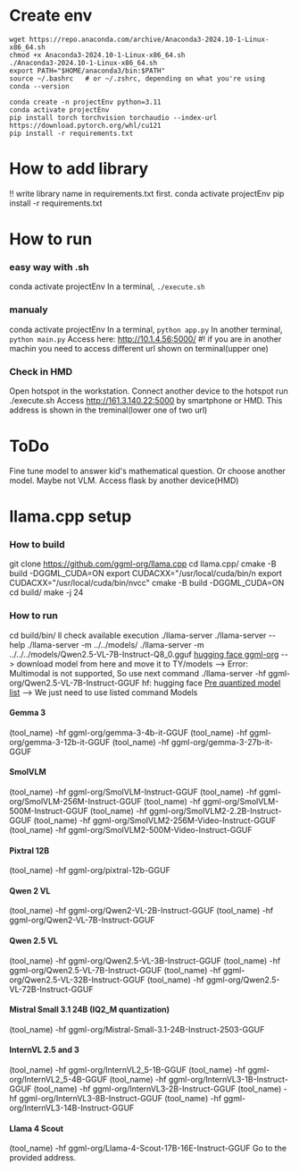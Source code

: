 # Create env
```
wget https://repo.anaconda.com/archive/Anaconda3-2024.10-1-Linux-x86_64.sh
chmod +x Anaconda3-2024.10-1-Linux-x86_64.sh 
./Anaconda3-2024.10-1-Linux-x86_64.sh 
export PATH="$HOME/anaconda3/bin:$PATH"
source ~/.bashrc   # or ~/.zshrc, depending on what you're using
conda --version

conda create -n projectEnv python=3.11
conda activate projectEnv
pip install torch torchvision torchaudio --index-url https://download.pytorch.org/whl/cu121
pip install -r requirements.txt
```

# How to add library
!! write library name in requirements.txt first.
conda activate projectEnv
pip install -r requirements.txt


# How to run
### easy way with .sh
conda activate projectEnv
In a terminal, `./execute.sh`

### manualy
conda activate projectEnv
In a terminal, `python app.py`
In another terminal, `python main.py`
Access here: http://10.1.4.56:5000/ #! if you are in another machin you need to access different url shown on terminal(upper one)

### Check in HMD
Open hotspot in the workstation.
Connect another device to the hotspot
run ./execute.sh
Access http://161.3.140.22:5000 by smartphone or HMD. This address is shown in the treminal(lower one of two url)

# ToDo
Fine tune model to answer kid's mathematical question. Or choose another model. Maybe not VLM. 
Access flask by another device(HMD)


# llama.cpp setup
### How to build
git clone https://github.com/ggml-org/llama.cpp
cd llama.cpp/
cmake -B build -DGGML_CUDA=ON
export CUDACXX="/usr/local/cuda/bin/n
export CUDACXX="/usr/local/cuda/bin/nvcc"
cmake -B build -DGGML_CUDA=ON
cd build/
make -j 24

### How to run
cd build/bin/
ll
check available execution
./llama-server
./llama-server --help
./llama-server -m ../../models/
./llama-server -m ../../../models/Qwen2.5-VL-7B-Instruct-Q8_0.gguf
[hugging face ggml-org](https://huggingface.co/ggml-org) --> download model from here and move it to TY/models
--> Error: Multimodal is not supported, So use next command
./llama-server -hf ggml-org/Qwen2.5-VL-7B-Instruct-GGUF
hf: hugging face
[Pre quantized model list](https://github.com/ggml-org/llama.cpp/blob/master/docs/multimodal.md) --> We just need to use listed command
Models

#### Gemma 3
(tool_name) -hf ggml-org/gemma-3-4b-it-GGUF
(tool_name) -hf ggml-org/gemma-3-12b-it-GGUF
(tool_name) -hf ggml-org/gemma-3-27b-it-GGUF

#### SmolVLM
(tool_name) -hf ggml-org/SmolVLM-Instruct-GGUF
(tool_name) -hf ggml-org/SmolVLM-256M-Instruct-GGUF
(tool_name) -hf ggml-org/SmolVLM-500M-Instruct-GGUF
(tool_name) -hf ggml-org/SmolVLM2-2.2B-Instruct-GGUF
(tool_name) -hf ggml-org/SmolVLM2-256M-Video-Instruct-GGUF
(tool_name) -hf ggml-org/SmolVLM2-500M-Video-Instruct-GGUF

#### Pixtral 12B
(tool_name) -hf ggml-org/pixtral-12b-GGUF

#### Qwen 2 VL
(tool_name) -hf ggml-org/Qwen2-VL-2B-Instruct-GGUF
(tool_name) -hf ggml-org/Qwen2-VL-7B-Instruct-GGUF

#### Qwen 2.5 VL
(tool_name) -hf ggml-org/Qwen2.5-VL-3B-Instruct-GGUF
(tool_name) -hf ggml-org/Qwen2.5-VL-7B-Instruct-GGUF
(tool_name) -hf ggml-org/Qwen2.5-VL-32B-Instruct-GGUF
(tool_name) -hf ggml-org/Qwen2.5-VL-72B-Instruct-GGUF

#### Mistral Small 3.1 24B (IQ2_M quantization)
(tool_name) -hf ggml-org/Mistral-Small-3.1-24B-Instruct-2503-GGUF

#### InternVL 2.5 and 3
(tool_name) -hf ggml-org/InternVL2_5-1B-GGUF
(tool_name) -hf ggml-org/InternVL2_5-4B-GGUF
(tool_name) -hf ggml-org/InternVL3-1B-Instruct-GGUF
(tool_name) -hf ggml-org/InternVL3-2B-Instruct-GGUF
(tool_name) -hf ggml-org/InternVL3-8B-Instruct-GGUF
(tool_name) -hf ggml-org/InternVL3-14B-Instruct-GGUF

#### Llama 4 Scout
(tool_name) -hf ggml-org/Llama-4-Scout-17B-16E-Instruct-GGUF
Go to the provided address.

